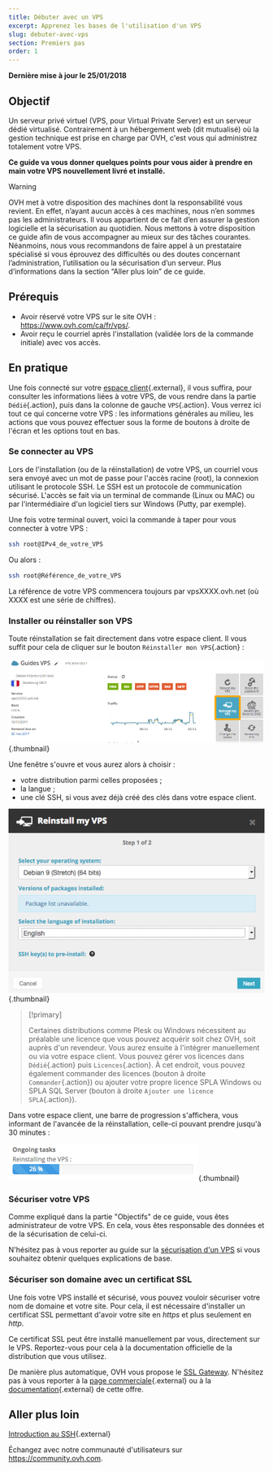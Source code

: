 ```yaml
---
title: Débuter avec un VPS
excerpt: Apprenez les bases de l'utilisation d'un VPS
slug: debuter-avec-vps
section: Premiers pas
order: 1
---
```


**Dernière mise à jour le 25/01/2018**
 
## Objectif

Un serveur privé virtuel (VPS, pour Virtual Private Server) est un serveur dédié virtualisé. Contrairement à un hébergement web (dit mutualisé) où la gestion technique est prise en charge par OVH, c'est vous qui administrez totalement votre VPS.

**Ce guide va vous donner quelques points pour vous aider à prendre en main votre VPS nouvellement livré et installé.**


> [!warning]
>
> OVH met à votre disposition des machines dont la responsabilité vous revient. En effet, n’ayant aucun accès à ces machines, nous n’en sommes pas les administrateurs. Il vous appartient de ce fait d’en assurer la gestion logicielle et la sécurisation au quotidien. Nous mettons à votre disposition ce guide afin de vous accompagner au mieux sur des tâches courantes. Néanmoins, nous vous recommandons de faire appel à un prestataire spécialisé si vous éprouvez des difficultés ou des doutes concernant l’administration, l’utilisation ou la sécurisation d’un serveur. Plus d’informations dans la section “Aller plus loin” de ce guide.
> 


## Prérequis

- Avoir réservé votre VPS sur le site OVH : <https://www.ovh.com/ca/fr/vps/>.
- Avoir reçu le courriel après l'installation (validée lors de la commande initiale) avec vos accès.


## En pratique

Une fois connecté sur votre [espace client](https://ca.ovh.com/auth){.external}, il vous suffira, pour consulter les informations liées à votre VPS, de vous rendre dans la partie `Dédié`{.action}, puis dans la colonne de gauche `VPS`{.action}. Vous verrez ici tout ce qui concerne votre VPS : les informations générales au milieu, les actions que vous pouvez effectuer sous la forme de boutons à droite de l'écran et les options tout en bas.

### Se connecter au VPS

Lors de l'installation (ou de la réinstallation) de votre VPS, un courriel vous sera envoyé avec un mot de passe pour l'accès racine (root), la connexion utilisant le protocole SSH. Le SSH est un protocole de communication sécurisé. L'accès se fait via un terminal de commande (Linux ou MAC) ou par l'intermédiaire d'un logiciel tiers sur Windows (Putty, par exemple).

Une fois votre terminal ouvert, voici la commande à taper pour vous connecter à votre VPS :

```sh
ssh root@IPv4_de_votre_VPS
```

Ou alors :

```sh
ssh root@Référence_de_votre_VPS
```

La référence de votre VPS commencera toujours par vpsXXXX.ovh.net (où XXXX est une série de chiffres).


### Installer ou réinstaller son VPS

Toute réinstallation se fait directement dans votre espace client. Il vous suffit pour cela de cliquer sur le bouton `Réinstaller mon VPS`{.action} :

![Réinstallation du VPS](images/reinstall_manager.png){.thumbnail}

Une fenêtre s'ouvre et vous aurez alors à choisir :

- votre distribution parmi celles proposées ;
- la langue ;
- une clé SSH, si vous avez déjà créé des clés dans votre espace client.


![Menu de choix pour la réinstallation](images/reinstall_menu.png){.thumbnail}

> [!primary]
>
> Certaines distributions comme Plesk ou Windows nécessitent au préalable une licence que vous pouvez acquérir soit chez OVH, soit auprès d'un revendeur. Vous aurez ensuite à l'intégrer manuellement ou via votre espace client. Vous pouvez gérer vos licences dans `Dédié`{.action} puis `Licences`{.action}.
À cet endroit, vous pouvez également commander des licences (bouton à droite `Commander`{.action}) ou ajouter votre propre licence SPLA Windows ou SPLA SQL Server (bouton à droite `Ajouter une licence SPLA`{.action}).
> 

Dans votre espace client, une barre de progression s'affichera, vous informant de l'avancée de la réinstallation, celle-ci pouvant prendre jusqu'à 30 minutes :

![Progression de la réinstallation](images/reinstall_task.png){.thumbnail}


### Sécuriser votre VPS

Comme expliqué dans la partie "Objectifs" de ce guide, vous êtes administrateur de votre VPS. En cela, vous êtes responsable des données et de la sécurisation de celui-ci.

N'hésitez pas à vous reporter au guide sur la [sécurisation d'un VPS](https://docs.ovh.com/fr/vps/conseils-securisation-vps/) si vous souhaitez obtenir quelques explications de base.


### Sécuriser son domaine avec un certificat SSL

Une fois votre VPS installé et sécurisé, vous pouvez vouloir sécuriser votre nom de domaine et votre site. Pour cela, il est nécessaire d'installer un certificat SSL permettant d'avoir votre site en *https* et plus seulement en *http*.

Ce certificat SSL peut être installé manuellement par vous, directement sur le VPS. Reportez-vous pour cela à la documentation officielle de la distribution que vous utilisez.

De manière plus automatique, OVH vous propose le [SSL Gateway](https://www.ovh.com/fr/ssl-gateway/). N'hésitez pas à vous reporter à la [page commerciale](https://www.ovh.com/fr/ssl-gateway/){.external} ou à la [documentation](https://docs.ovh.com/fr/ssl-gateway/){.external} de cette offre.

## Aller plus loin

[Introduction au SSH](https://docs.ovh.com/fr/dedicated/ssh-introduction/){.external}

Échangez avec notre communauté d'utilisateurs sur <https://community.ovh.com>.